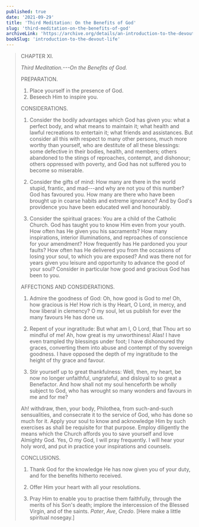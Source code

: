 ```yaml
---
published: true
date: '2021-09-29'
title: 'Third Meditation: On the Benefits of God'
slug: 'third-meditation-on-the-benefits-of-god'
archiveLink: 'https://archive.org/details/an-introduction-to-the-devout-life/page/21?view=theater'
bookSlug: 'introduction-to-the-devout-life'
---
```


> CHAPTER XI.
>
> *Third Meditation.---On the Benefits of God.*
>
> PREPARATION.
>
> 1. Place yourself in the presence of God.
> 2. Beseech Him to inspire you.
>
> CONSIDERATIONS.
>
> 1. Consider the bodily advantages which God has given you: what a perfect body, and what means to maintain it; what health and lawful recreations to entertain it; what friends and assistances. But consider all this with respect to many other persons, much more worthy than yourself, who are destitute of all these blessings: some defective in their bodies, health, and members; others abandoned to the stings of reproaches, contempt, and dishonour; others oppressed with poverty, and God has not suffered you to become so miserable.
>
> 2. Consider the gifts of mind: How many are there in the world stupid, frantic, and mad---and why are not you of this number? God has favoured you. How many are there who have been brought up in coarse habits and extreme ignorance? And by God's providence you have been educated well and honourably.
>
> 3. Consider the spiritual graces: You are a child of the Catholic Church. God has taught you to know Him even from your youth. How often has He given you his sacraments? How many inspirations, interior illuminations, and reproaches of conscience for your amendment? How frequently has He pardoned you your faults? How often has He delivered you from the occasions of losing your soul, to which you are exposed? And was there not for years given you leisure and opportunity to advance the good of your soul? Consider in particular how good and gracious God has been to you.
>
> AFFECTIONS AND CONSIDERATIONS.
>
> 1. Admire the goodness of God: Oh, how good is God to me! Oh, how gracious is He! How rich is thy Heart, O Lord, in mercy, and how liberal in clemency? O my soul, let us publish for ever the many favours He has done us.
>
> 2. Repent of your ingratitude: But what am I, O Lord, that Thou art so mindful of me! Ah, how great is my unworthiness! Alas! I have even trampled thy blessings under foot; I have dishonoured thy graces, converting them into abuse and contempt of thy sovereign goodness. I have opposed the depth of my ingratitude to the height of thy grace and favour.
>
> 3. Stir yourself up to great thankfulness: Well, then, my heart, be now no longer unfaithful, ungrateful, and disloyal to so great a Benefactor. And how shall not my soul henceforth be wholly subject to God, who has wrought so many wonders and favours in me and for me?
>
> Ah! withdraw, then, your body, Philothea, from such-and-such sensualities, and consecrate it to the service of God, who has done so much for it. Apply your soul to know and acknowledge Him by such exercises as shall be requisite for that purpose. Employ diligently the means which the Church affords you to save yourself and love Almighty God. Yes, O my God, I will pray frequently. I will hear your holy word, and put in practice your inspirations and counsels.
>
> CONCLUSIONS.
>
> 1. Thank God for the knowledge He has now given you of your duty, and for the benefits hitherto received.
>
> 2. Offer Him your heart with all your resolutions.
>
> 3. Pray Him to enable you to practise them faithfully, through the merits of his Son's death; implore the intercession of the Blessed Virgin, and of the saints. *Pater*, *Ave*, *Credo*. [Here make a little spiritual nosegay.]